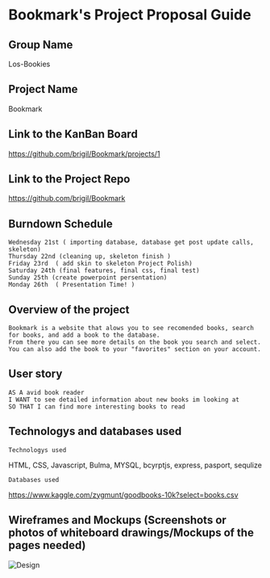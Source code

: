 #  Bookmark's Project Proposal Guide

## Group Name

  Los-Bookies
  
## Project Name  

  Bookmark
  
## Link to the KanBan Board

https://github.com/brigil/Bookmark/projects/1

## Link to the Project Repo

https://github.com/brigil/Bookmark

## Burndown Schedule 
``` Tuesday 20th ( Plan, Design, Research )
Wednesday 21st ( importing database, database get post update calls, skeleton)
Thursday 22nd (cleaning up, skeleton finish )
Friday 23rd  ( add skin to skeleton Project Polish)
Saturday 24th (final features, final css, final test)
Sunday 25th (create powerpoint persentation)
Monday 26th  ( Presentation Time! ) 
```

## Overview of the project

``` 
Bookmark is a website that alows you to see recomended books, search for books, and add a book to the database.
From there you can see more details on the book you search and select.
You can also add the book to your "favorites" section on your account.
```

## User story
```
AS A avid book reader
I WANT to see detailed information about new books im looking at
SO THAT I can find more interesting books to read
```
## Technologys and databases used

``` Technologys used ```

HTML, CSS, Javascript, Bulma, MYSQL, bcyrptjs, express, pasport, sequlize

``` Databases used ```

  https://www.kaggle.com/zygmunt/goodbooks-10k?select=books.csv 

## Wireframes and Mockups (Screenshots or photos of whiteboard drawings/Mockups of the pages needed)

![Design](https://user-images.githubusercontent.com/70404735/97123061-46313180-1700-11eb-9cf7-26917769ab54.png)


